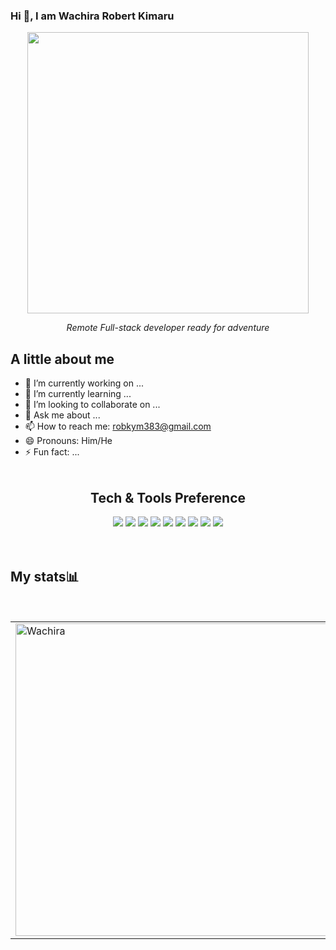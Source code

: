 ### Hi 👋, I am Wachira Robert Kimaru
<div align="center">
 <img src="https://media.giphy.com/media/qgQUggAC3Pfv687qPC/giphy.gif" width="450"/>
</div>
<p align="center"><em>Remote Full-stack developer ready for adventure</em></p>

## A little about me
- 🔭 I’m currently working on ...
- 🌱 I’m currently learning ...
- 👯 I’m looking to collaborate on ...
- 💬 Ask me about ...
- 📫 How to reach me: robkym383@gmail.com
- 😄 Pronouns: Him/He
- ⚡ Fun fact: ...
<br><br>

<div align="center">
  <h2>Tech & Tools Preference</h2>
<img src = "https://img.shields.io/badge/-HTML5-E34F26?style=flat&logo=html5&logoColor=white"> <img src = "https://img.shields.io/badge/-CSS3-1572B6?style=flat&logo=css3&logoColor=white">
<img src="https://img.shields.io/badge/-Bootstrap-563D7C?style=flat&logo=bootstrap&logoColor=white">
<img src="https://img.shields.io/badge/-JavaScript-eed718?style=flat&logo=javascript&logoColor=ffffff">
<img src="https://img.shields.io/badge/-Sass-cc6699?style=flat&logo=sass&logoColor=ffffff">
<img src="https://img.shields.io/badge/-React-000000?style=flat&logo=react&logoColor=00c8ff">
<img src="http://img.shields.io/badge/-Git-F1502F?style=flat&logo=git&logoColor=FFFFFF">
<img src="http://img.shields.io/badge/-Github-000000?style=flat&logo=github&logoColor=FFFFFF">
<img src="http://img.shields.io/badge/-VS%20Code-007ACC?style=flat&logo=visual%20studio%20code&logoColor=white">
</div>
<br><br>

<h2>My stats📊</h2>
<table>
  <tr padding="5">
    <td>
       <img align="center" src="https://github-readme-stats-eight-theta.vercel.app/api?username=robkym&show_icons=true&theme=tokyonight" alt="Wachira" width="500"/>
    </td>
    <td>
      <img align="center" src="https://github-readme-stats.vercel.app/api/top-langs/?username=robkym&show_icons=true&theme=tokyonight&layout=compact" alt="Wachira" width="410"/>
    </td>
  </tr>
<br>
</table>
